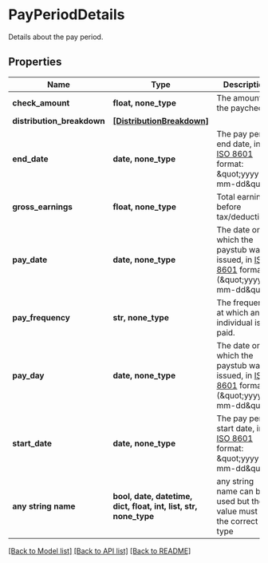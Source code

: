 # PayPeriodDetails

Details about the pay period.

## Properties
Name | Type | Description | Notes
------------ | ------------- | ------------- | -------------
**check_amount** | **float, none_type** | The amount of the paycheck. | [optional] 
**distribution_breakdown** | [**[DistributionBreakdown]**](DistributionBreakdown.md) |  | [optional] 
**end_date** | **date, none_type** | The pay period end date, in [ISO 8601](https://wikipedia.org/wiki/ISO_8601) format: \&quot;yyyy-mm-dd\&quot;. | [optional] 
**gross_earnings** | **float, none_type** | Total earnings before tax/deductions. | [optional] 
**pay_date** | **date, none_type** | The date on which the paystub was issued, in [ISO 8601](https://wikipedia.org/wiki/ISO_8601) format (\&quot;yyyy-mm-dd\&quot;). | [optional] 
**pay_frequency** | **str, none_type** | The frequency at which an individual is paid. | [optional] 
**pay_day** | **date, none_type** | The date on which the paystub was issued, in [ISO 8601](https://wikipedia.org/wiki/ISO_8601) format (\&quot;yyyy-mm-dd\&quot;). | [optional] 
**start_date** | **date, none_type** | The pay period start date, in [ISO 8601](https://wikipedia.org/wiki/ISO_8601) format: \&quot;yyyy-mm-dd\&quot;. | [optional] 
**any string name** | **bool, date, datetime, dict, float, int, list, str, none_type** | any string name can be used but the value must be the correct type | [optional]

[[Back to Model list]](../README.md#documentation-for-models) [[Back to API list]](../README.md#documentation-for-api-endpoints) [[Back to README]](../README.md)


